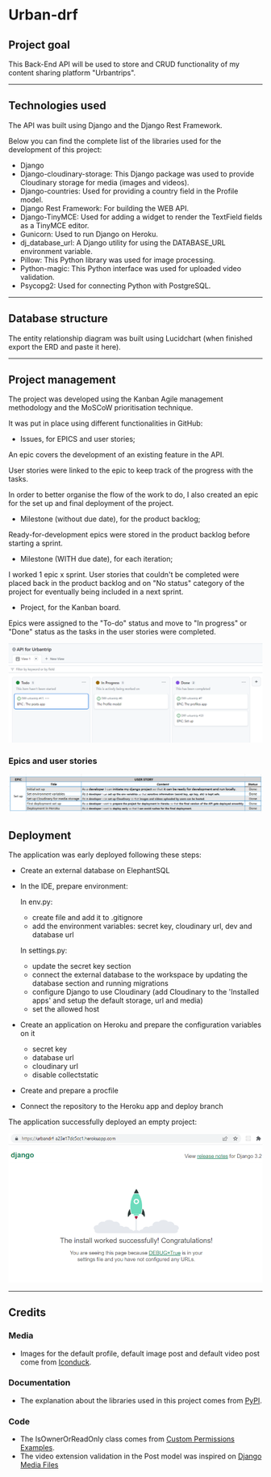 # Urban-drf
## Project goal

This Back-End API will be used to store and CRUD functionality of my content sharing platform "Urbantrips".

------

## Technologies used

The API was built using Django and the Django Rest Framework.

Below you can find the complete list of the libraries used for the development of this project:

* Django
* Django-cloudinary-storage: This Django package was used to provide Cloudinary storage for media (images and videos).
* Django-countries: Used for providing a country field in the Profile model.
* Django Rest Framework: For building the WEB API.
* Django-TinyMCE: Used for adding a widget to render the TextField fields as a TinyMCE editor.
* Gunicorn: Used to run Django on Heroku.
* dj_database_url: A Django utility for using the DATABASE_URL environment variable.
* Pillow: This Python library was used for image processing.
* Python-magic: This Python interface was used for uploaded video validation.
* Psycopg2: Used for connecting Python with PostgreSQL.

------

## Database structure

The entity relationship diagram was built using Lucidchart (when finished export the ERD and paste it here).

------

## Project management

The project was developed using the Kanban Agile management methodology and the MoSCoW prioritisation technique.

It was put in place using different functionalities in GitHub: 
* Issues, for EPICS and user stories;

An epic covers the development of an existing feature in the API.

User stories were linked to the epic to keep track of the progress with the tasks.

In order to better organise the flow of the work to do, I also created an epic for the set up and final deployment of the project.

* Milestone (without due date), for the product backlog;

Ready-for-development epics were stored in the product backlog before starting a sprint.

* Milestone (WITH due date), for each iteration;

I worked 1 epic x sprint.
User stories that couldn't be completed were placed back in the product backlog and on "No status" category of the project for eventually being included in a next sprint.

* Project, for the Kanban board.

Epics were assigned to the "To-do" status and move to "In progress" or "Done" status as the tasks in the user stories were completed.

![Agile](/static/images/agile/picture_1.png)

### Epics and user stories

![Epic_1](/static/images/agile/picture_2.png)


## Deployment
The application was early deployed following these steps:

* Create an external database on ElephantSQL
* In the IDE, prepare environment:
    
    In env.py:
 
    -   create file and add it to .gitignore
    -   add the environment variables: secret key, cloudinary url, dev and database url
    
    In settings.py:

    -   update the secret key section
    -   connect the external database to the workspace by updating the database section and running migrations
    -   configure Django to use Cloudinary (add Cloudinary to the 'Installed apps' and setup the default storage, url and media)
    -   set the allowed host 
        
* Create an application on Heroku and prepare the configuration variables on it
    -   secret key
    -   database url
    -   cloudinary url
    -   disable collectstatic

* Create and prepare a procfile
* Connect the repository to the Heroku app and deploy branch

The application successfully deployed an empty project:

![deployed app](/static/images/deployment/picture_1.png)

------

## Credits
### Media
* Images for the default profile, default image post and default video post come from [Iconduck](https://iconduck.com/).

###  Documentation
* The explanation about the libraries used in this project comes from [PyPI](https://pypi.org/).

### Code
* The IsOwnerOrReadOnly class comes from [Custom Permissions Examples](https://www.django-rest-framework.org/api-guide/permissions/#api-reference).
* The video extension validation in the Post model was inspired on [Django Media Files](https://www.youtube.com/watch?v=UcUm82jWeKc)